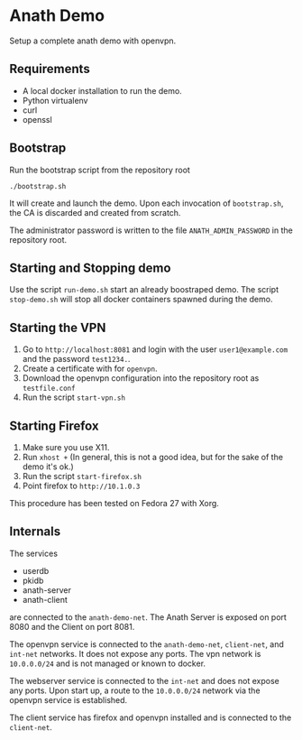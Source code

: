 Anath Demo
===

Setup a complete anath demo with openvpn.

Requirements
---

* A local docker installation to run the demo. 
* Python virtualenv
* curl
* openssl

Bootstrap
---

Run the bootstrap script from the repository root

	./bootstrap.sh
	
It will create and launch the demo. Upon each invocation of
`bootstrap.sh`, the CA is discarded and created from scratch.

The administrator password is written to the file
`ANATH_ADMIN_PASSWORD` in the repository root.


Starting and Stopping demo
---

Use the script `run-demo.sh` start an already boostraped demo. The
script `stop-demo.sh` will stop all docker containers spawned during
the demo.


Starting the VPN
---

1. Go to `http://localhost:8081` and login with the user
`user1@example.com` and the password `test1234.`. 
1. Create a certificate with for `openvpn`.
1. Download the openvpn configuration into the repository root as
   `testfile.conf`
1. Run the script `start-vpn.sh`


Starting Firefox
---

1. Make sure you use X11.
1. Run `xhost +` (In general, this is not a good idea, but for the
   sake of the demo it's ok.)
1. Run the script `start-firefox.sh`
1. Point firefox to `http://10.1.0.3`

This procedure has been tested on Fedora 27 with Xorg.

Internals
---

The services

* userdb
* pkidb
* anath-server
* anath-client

are connected to the `anath-demo-net`. The Anath Server is exposed on
port 8080 and the Client on port 8081.

The openvpn service is connected to the `anath-demo-net`,
`client-net`, and `int-net` networks. It does not expose any
ports. The vpn network is `10.0.0.0/24` and is not managed or known to docker.

The webserver service is connected to the `int-net` and does not
expose any ports. Upon start up, a route to the `10.0.0.0/24` network
via the openvpn service is established.

The client service has firefox and openvpn installed and is connected
to the `client-net`.

